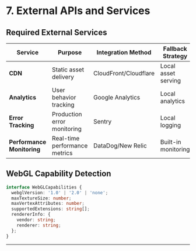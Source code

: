 # 7. External APIs and Services

## Required External Services

| Service | Purpose | Integration Method | Fallback Strategy |
|---------|---------|-------------------|-------------------|
| **CDN** | Static asset delivery | CloudFront/Cloudflare | Local asset serving |
| **Analytics** | User behavior tracking | Google Analytics | Local analytics |
| **Error Tracking** | Production error monitoring | Sentry | Local logging |
| **Performance Monitoring** | Real-time performance metrics | DataDog/New Relic | Built-in monitoring |

## WebGL Capability Detection
```typescript
interface WebGLCapabilities {
  webglVersion: '1.0' | '2.0' | 'none';
  maxTextureSize: number;
  maxVertexAttributes: number;
  supportedExtensions: string[];
  rendererInfo: {
    vendor: string;
    renderer: string;
  };
}
```

---
